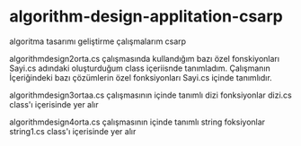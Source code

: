 # algorithm-design-applitation-csarp
algoritma tasarımı geliştirme çalışmalarım csarp 

algorithmdesign2orta.cs çalışmasında kullandığım bazı özel fonskiyonları  Sayi.cs adındaki oluşturduğum class içeriisnde tanımladım.
Çalışmanın İçeriğindeki bazı çözümlerin özel fonksiyonları Sayi.cs içinde tanımlıdır.

algorithmdesign3ortaa.cs çalışmasının içinde tanımlı dizi fonksiyonlar dizi.cs class'ı içerisinde yer alır

algorithmdesign4orta.cs çalışmasının içinde tanımlı string foksiyonlar string1.cs class'ı içerisinde yer alır 

